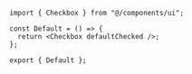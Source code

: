 ﻿```tsx
import { Checkbox } from "@/components/ui";

const Default = () => {
  return <Checkbox defaultChecked />;
};

export { Default };

```
